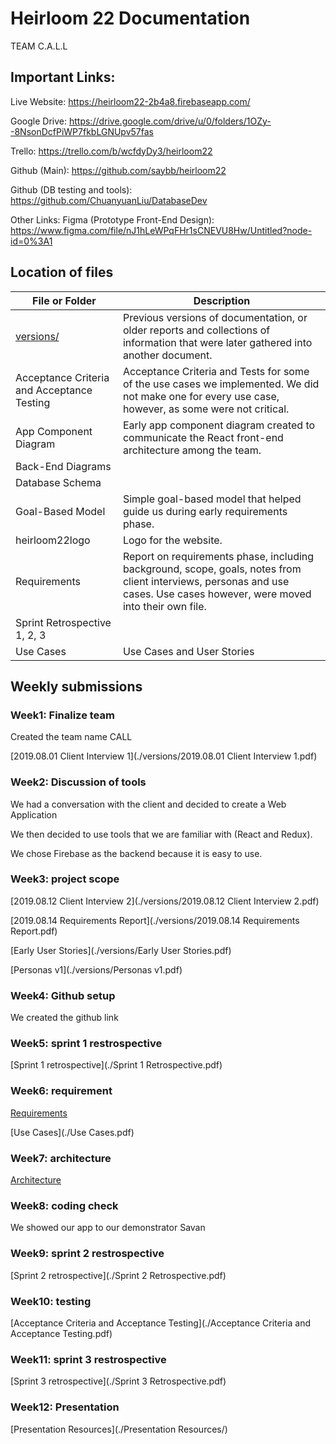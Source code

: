 # Heirloom 22 Documentation

TEAM C.A.L.L

## Important Links:

Live Website:
https://heirloom22-2b4a8.firebaseapp.com/

Google Drive:
https://drive.google.com/drive/u/0/folders/1OZy--8NsonDcfPiWP7fkbLGNUpv57fas

Trello:
https://trello.com/b/wcfdyDy3/heirloom22

Github (Main):
https://github.com/saybb/heirloom22

Github (DB testing and tools):
https://github.com/ChuanyuanLiu/DatabaseDev

Other Links:
Figma (Prototype Front-End Design):
https://www.figma.com/file/nJ1hLeWPqFHr1sCNEVU8Hw/Untitled?node-id=0%3A1



## Location of files 

| File or Folder                             | Description                                                  |
| ------------------------------------------ | ------------------------------------------------------------ |
| [versions/](./versions/)                   | Previous versions of documentation, or older reports and collections  of information that were later gathered into another document. |
| Acceptance Criteria and Acceptance Testing | Acceptance Criteria and Tests for some of the use cases we  implemented. We did not make one for every use case, however, as some were  not critical. |
| App Component Diagram                      | Early app component diagram created to communicate the React  front-end architecture among the team. |
| Back-End Diagrams                          |                                                              |
| Database Schema                            |                                                              |
| Goal-Based Model                           | Simple goal-based model that helped guide us during early  requirements phase. |
| heirloom22logo                             | Logo for the website.                                        |
| Requirements                               | Report on requirements phase, including background, scope, goals,  notes from client interviews, personas and use cases. Use cases however, were  moved into their own file. |
| Sprint Retrospective 1, 2, 3               |                                                              |
| Use Cases                                  | Use Cases and User Stories                                   |

 

## Weekly submissions

### Week1: Finalize team

Created the team name CALL

[2019.08.01 Client Interview 1](./versions/2019.08.01 Client Interview 1.pdf)

### Week2: Discussion of tools

We had a conversation with the client and decided to create a Web Application

We then decided to use tools that we are familiar with (React and Redux). 

We chose Firebase as the backend because it is easy to use.

### Week3: project scope

[2019.08.12 Client Interview 2](./versions/2019.08.12 Client Interview 2.pdf)

[2019.08.14 Requirements Report](./versions/2019.08.14 Requirements Report.pdf)

[Early User Stories](./versions/Early User Stories.pdf)

[Personas v1](./versions/Personas v1.pdf)

### Week4: Github setup

We created the github link

### Week5: sprint 1 restrospective

[Sprint 1 retrospective](./Sprint 1 Retrospective.pdf)

### Week6: requirement

[Requirements](./Requirements.pdf)

[Use Cases](./Use Cases.pdf)

### Week7: architecture

[Architecture](./Architecture.md  )

### Week8: coding check

We showed our app to our demonstrator Savan

### Week9: sprint 2 restrospective

[Sprint 2 retrospective](./Sprint 2 Retrospective.pdf)

### Week10: testing

[Acceptance Criteria and Acceptance Testing](./Acceptance Criteria and Acceptance Testing.pdf)

### Week11: sprint 3 restrospective

[Sprint 3 retrospective](./Sprint 3 Retrospective.pdf)

### Week12: Presentation

[Presentation Resources](./Presentation Resources/) 